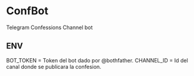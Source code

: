 # ConfBot
Telegram Confessions Channel bot

## ENV

BOT_TOKEN = Token del bot dado por @bothfather.
CHANNEL_ID = Id del canal donde se publicara la confesion.
